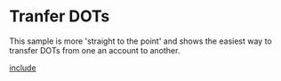 # Tranfer DOTs

This sample is more 'straight to the point' and shows the easiest way to transfer DOTs from one an account to another.

[include](index.js)
